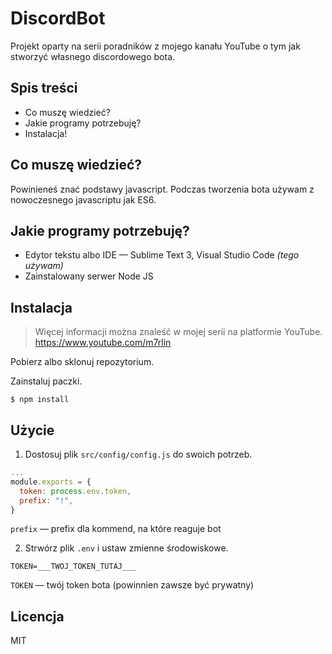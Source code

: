 # DiscordBot
Projekt oparty na serii poradników z mojego kanału YouTube o tym jak stworzyć własnego discordowego bota.

## Spis treści

- Co muszę wiedzieć?
- Jakie programy potrzebuję?
- Instalacja!

## Co muszę wiedzieć?

Powinieneś znać podstawy javascript. Podczas tworzenia bota używam z nowoczesnego javascriptu jak ES6.

## Jakie programy potrzebuję?

- Edytor tekstu albo IDE — Sublime Text 3, Visual Studio Code *(tego używam)*
- Zainstalowany serwer Node JS

## Instalacja

> Więcej informacji można znaleść w mojej serii na platformie YouTube. https://www.youtube.com/m7rlin

Pobierz albo sklonuj repozytorium.

Zainstaluj paczki.

`$ npm install`

## Użycie

1. Dostosuj plik `src/config/config.js` do swoich potrzeb.

```javascript
...
module.exports = {
  token: process.env.token,
  prefix: "!",
}
```

`prefix` — prefix dla kommend, na które reaguje bot

2. Strwórz plik `.env` i ustaw zmienne środowiskowe.

```
TOKEN=___TWOJ_TOKEN_TUTAJ___
```

`TOKEN` — twój token bota (powinnien zawsze być prywatny)

## Licencja

MIT
